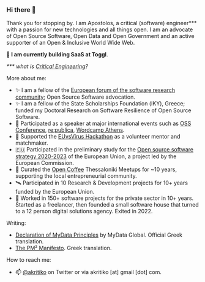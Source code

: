 ### Hi there 👋

Thank you for stopping by. I am Apostolos, a critical (software) engineer*** with a passion for new technologies and all things open. I am an advocate of Open Source Software, Open Data and Open Government and an active supporter of an Open & Inclusive World Wide Web. 

**🔭 I am currently building SaaS at Toggl**.

_*** what is [Critical Engineering](https://criticalengineering.org/)?_

More about me:
  
- ✨ I am a fellow of the [European forum of the software research community](https://www.swforum.eu/); Open Source Software advocation. 
- ✨ I am a fellow of the State Scholarships Foundation (ΙΚΥ), Greece; funded my Doctoral Research on Software Resilience of Open Source Software.
- 🎤 Participated as a speaker at major international events such as [OSS Conference](https://www.youtube.com/watch?v=VPRIgfU7C8w), [re:publica](https://www.youtube.com/watch?v=ORx2HQUuq14), [Wordcamp Athens](https://www.youtube.com/watch?v=b39iyhF9Dkk).
- 🌱 Supported the [EUvsVirus Hackathon](https://www.euvsvirus.org/) as a volunteer mentor and matchmaker.
- 🇪🇺 Participated in the preliminary study for the [Open source software strategy 2020-2023](https://commission.europa.eu/about-european-commission/departments-and-executive-agencies/informatics/open-source-software-strategy_en) of the European Union, a project led by the European Commission.
- 🌱 Curated the [Open Coffee](https://opencoffee.gr/about/) Thessaloniki Meetups for ~10 years, supporting the local entrepreneurial community.
- 🛰 Participated in 10 Research & Development projects for 10+ years funded by the European Union.
- 🏬 Worked in 150+ software projects for the private sector in 10+ years. Started as a freelancer, then founded a small software house that turned to a 12 person digital solutions agency. Exited in 2022.

Writing:

- [Declaration of MyData Principles](https://oldwww.mydata.org/declaration/greek/) by MyData Global. Official Greek translation.
- [The PM² Manifesto](https://apostolos.kritikos.me/2020/05/pm2-manifesto-europe/). Greek translation.

How to reach me: 

- 📫 [@akritiko](https://twitter.com/akritiko) on Twitter or via akritiko [at] gmail [dot] com.

<!--
**akritiko/akritiko** is a ✨ _special_ ✨ repository because its `README.md` (this file) appears on your GitHub profile.

Here are some ideas to get you started:

- 🔭 I’m currently working on ...
- 🌱 I’m currently learning ...
- 👯 I’m looking to collaborate on ...
- 🤔 I’m looking for help with ...
- 💬 Ask me about ...
- 📫 How to reach me: ...
- 😄 Pronouns: ...
- ⚡ Fun fact: ...
-->
